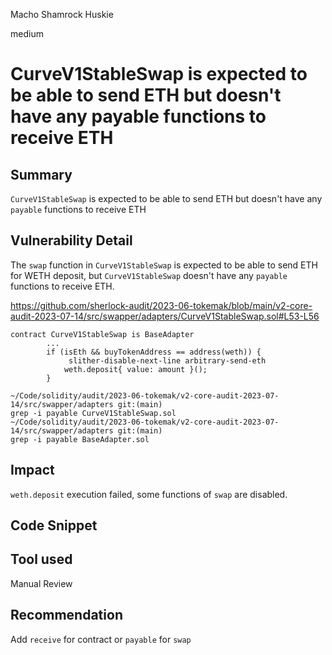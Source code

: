 Macho Shamrock Huskie

medium

# CurveV1StableSwap is expected to be able to send ETH but doesn't have any payable functions to receive ETH

## Summary
`CurveV1StableSwap` is expected to be able to send ETH but doesn't have any `payable` functions to receive ETH
## Vulnerability Detail
The `swap` function in `CurveV1StableSwap` is expected to be able to send ETH for WETH deposit, but `CurveV1StableSwap` doesn't have any `payable` functions to receive ETH.

https://github.com/sherlock-audit/2023-06-tokemak/blob/main/v2-core-audit-2023-07-14/src/swapper/adapters/CurveV1StableSwap.sol#L53-L56
```solidity
contract CurveV1StableSwap is BaseAdapter
        ...
        if (isEth && buyTokenAddress == address(weth)) {
             slither-disable-next-line arbitrary-send-eth
            weth.deposit{ value: amount }();
        }
```

```shell
~/Code/solidity/audit/2023-06-tokemak/v2-core-audit-2023-07-14/src/swapper/adapters git:(main)
grep -i payable CurveV1StableSwap.sol
~/Code/solidity/audit/2023-06-tokemak/v2-core-audit-2023-07-14/src/swapper/adapters git:(main)
grep -i payable BaseAdapter.sol
```
## Impact
`weth.deposit` execution failed, some functions of `swap` are disabled.
## Code Snippet

## Tool used

Manual Review

## Recommendation
Add `receive` for contract or `payable` for `swap`